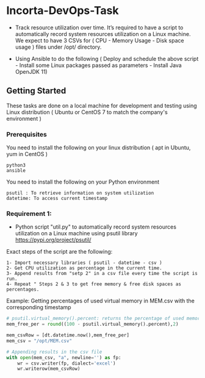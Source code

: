 # Incorta-DevOps-Task

- Track resource utilization over time. It’s required to have a script to automatically record system resources utilization on a Linux
machine. We expect to have 3 CSVs  for ( CPU - Memory Usage - Disk space usage ) files under /opt/ directory.

- Using Ansible to do the following ( Deploy and schedule the above script - Install some Linux packages passed as parameters - Install Java OpenJDK 11)

## Getting Started

These tasks are done on a local machine for development and testing using Linux distribution ( Ubuntu or CentOS 7 to match the company's environment )

### Prerequisites

You need to install the following on your linux distribution ( apt in Ubuntu, yum in CentOS )

```
python3
ansible
```
You need to install the following on your Python environment 
```
psutil : To retrieve information on system utilization
datetime: To access current timestamp
```
### Requirement 1:
- Python script "util.py" to automatically record system resources utilization on a Linux machine using psutil library <https://pypi.org/project/psutil/>  

Exact steps of the script are the following:
```
1- Import necessary libraries ( psutil - datetime - csv )
2- Get CPU utilization as percentage in the current time.
3- Append results from "setp 2" in a csv file every time the script is run.
4- Repeat " Steps 2 & 3 to get free memory & free disk spaces as percentages.
```
Example: Getting percentages of used virtual memory in MEM.csv with the corresponding timestamp
```python
# psutil.virtual_memory().percent: returns the percentage of used memory
mem_free_per = round((100 - psutil.virtual_memory().percent),2)

mem_csvRow = [dt.datetime.now(),mem_free_per]
mem_csv = "/opt/MEM.csv"

# Appending results in the csv file
with open(mem_csv, "a", newline='') as fp:
    wr = csv.writer(fp, dialect='excel')
    wr.writerow(mem_csvRow)
```
